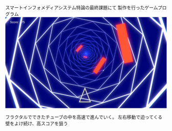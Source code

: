 スマートインフォメディアシステム特論の最終課題にて
製作を行ったゲームプログラム
![Test Image 1](image.png)

フラクタルでできたチューブの中を高速で進んでいく。
左右移動で迫ってくる壁をよけ続け、高スコアを狙う
